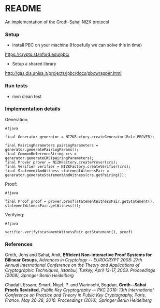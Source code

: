 # README #

An implementation of the Groth-Sahai NIZK protocol

### Setup ###

* Install PBC on your machine (Hopefully we can solve this in time)

https://crypto.stanford.edu/pbc/

* Setup a shared library

http://gas.dia.unisa.it/projects/jpbc/docs/pbcwrapper.html

### Run tests ###
* mvn clean test

### Implementation details ###
Generation:
```
#!java

final Generator generator = NIZKFactory.createGenerator(Role.PROVER);

final PairingParameters pairingParameters = generator.generatePairingParams();
final CommonReferenceString crs = generator.generateCRS(pairingParameters);
final Prover prover = NIZKFactory.createProver(crs);
final Verifier verifier = NIZKFactory.createVerifier(crs);
final StatementAndWitness statementWitnessPair = generator.generateStatementAndWitness(crs.getPairing());
```

Proof:
```
#!java

final Proof proof = prover.proof(statementWitnessPair.getStatement(), statementWitnessPair.getWitness());
```

Verifying:
```
#!java

verifier.verify(statementWitnessPair.getStatement(), proof)
```

### References ###
Groth, Jens and Sahai, Amit, **Efficient Non-interactive Proof Systems for Bilinear Groups**, *Advances in Cryptology -- EUROCRYPT 2008: 27th Annual International Conference on the Theory and Applications of Cryptographic Techniques, Istanbul, Turkey, April 13-17, 2008. Proceedings (2008), Springer Berlin Heidelberg*

Ghadafi, Essam, Smart, Nigel. P. and Warinschi, Bogdan, **Groth--Sahai Proofs Revisited**, *Public Key Cryptography -- PKC 2010: 13th International Conference on Practice and Theory in Public Key Cryptography, Paris, France, May 26-28, 2010. Proceedings (2010), Springer Berlin Heidelberg*